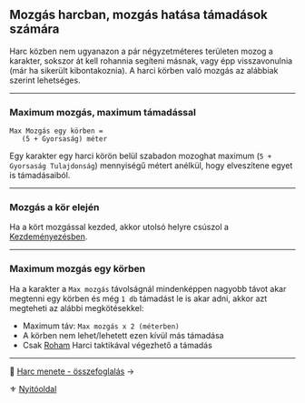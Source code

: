 ## Mozgás harcban, mozgás hatása támadások számára

Harc közben nem ugyanazon a pár négyzetméteres területen mozog a karakter, sokszor át kell rohannia segíteni másnak, vagy épp visszavonulnia (már ha sikerült kibontakoznia). A harci körben való mozgás az alábbiak szerint lehetséges.

---
### Maximum mozgás, maximum támadással

```
Max Mozgás egy körben =
   (5 + Gyorsaság) méter
```

Egy karakter egy harci körön belül szabadon mozoghat maximum (`5 + Gyorsaság Tulajdonság`) mennyiségű métert anélkül, hogy elveszítene egyet is támadásaiból.

---
### Mozgás a kör elején

Ha a kört mozgással kezded, akkor utolsó helyre csúszol a [Kezdeményezésben](064_02_00_harc_menete_reszletes.md#kezdeményezés).

---
### Maximum mozgás egy körben

Ha a karakter a `Max mozgás` távolságnál mindenképpen nagyobb távot akar megtenni egy körben és még `1 db` támadást le is akar adni, akkor azt megteheti az alábbi megkötésekkel:

- Maximum táv: `Max mozgás x 2 (méterben)`
- A körben nem lehet/lehetett ezen kívül más támadása
- Csak [Roham](065_02_harci_taktikak.md#roham-taktika) Harci taktikával végezhető a támadás

---

🔗 [Harc menete - összefoglalás](064_01_harc_menete_osszefoglalas.md) →

⚜️ [Nyitóoldal](start.md)